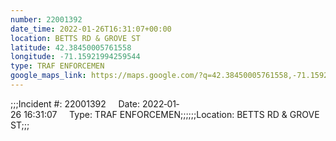 ```yaml
---
number: 22001392
date_time: 2022-01-26T16:31:07+00:00
location: BETTS RD & GROVE ST
latitude: 42.38450005761558
longitude: -71.15921994259544
type: TRAF ENFORCEMEN
google_maps_link: https://maps.google.com/?q=42.38450005761558,-71.15921994259544
---
```


;;;Incident #: 22001392     Date: 2022‐01‐26 16:31:07     Type: TRAF ENFORCEMEN;;;;;;Location: BETTS RD & GROVE ST;;;
